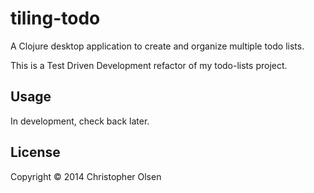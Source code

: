 # tiling-todo

A Clojure desktop application to create and organize multiple todo lists.

This is a Test Driven Development refactor of my todo-lists project.

## Usage

In development, check back later.

## License

Copyright © 2014 Christopher Olsen
